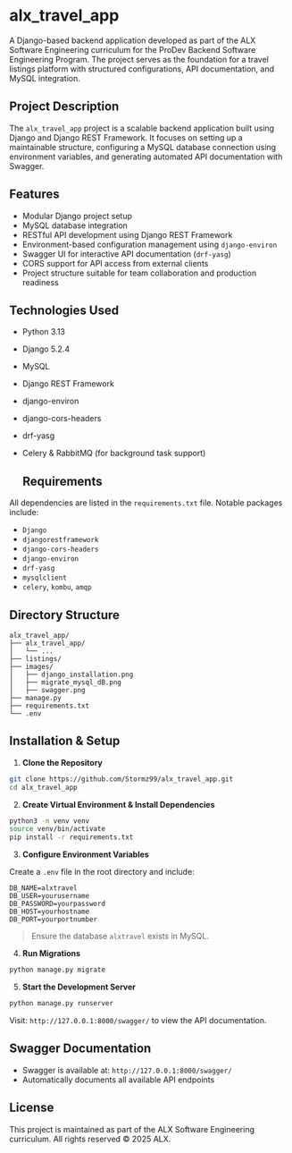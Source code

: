 # alx_travel_app

A Django-based backend application developed as part of the ALX Software Engineering curriculum for the ProDev Backend Software Engineering Program. The project serves as the foundation for a travel listings platform with structured configurations, API documentation, and MySQL integration.

## Project Description

The `alx_travel_app` project is a scalable backend application built using Django and Django REST Framework. It focuses on setting up a maintainable structure, configuring a MySQL database connection using environment variables, and generating automated API documentation with Swagger.

## Features

- Modular Django project setup
- MySQL database integration
- RESTful API development using Django REST Framework
- Environment-based configuration management using `django-environ`
- Swagger UI for interactive API documentation (`drf-yasg`)
- CORS support for API access from external clients
- Project structure suitable for team collaboration and production readiness

## Technologies Used

- Python 3.13
- Django 5.2.4
- MySQL
- Django REST Framework
- django-environ
- django-cors-headers
- drf-yasg
- Celery & RabbitMQ (for background task support)

  ## Requirements

All dependencies are listed in the `requirements.txt` file. Notable packages include:

- `Django`
- `djangorestframework`
- `django-cors-headers`
- `django-environ`
- `drf-yasg`
- `mysqlclient`
- `celery`, `kombu`, `amqp`


## Directory Structure

```
alx_travel_app/
├── alx_travel_app/
│   └── ...
├── listings/
├── images/
│   ├── django_installation.png
│   ├── migrate_mysql_dB.png
│   ├── swagger.png
├── manage.py
├── requirements.txt
└── .env

```

## Installation & Setup

1. **Clone the Repository**

```bash
git clone https://github.com/Stormz99/alx_travel_app.git
cd alx_travel_app
```

2. **Create Virtual Environment & Install Dependencies**

```bash
python3 -m venv venv
source venv/bin/activate
pip install -r requirements.txt
```
3. **Configure Environment Variables**

Create a `.env` file in the root directory and include:

```env
DB_NAME=alxtravel
DB_USER=yourusername
DB_PASSWORD=yourpassword
DB_HOST=yourhostname
DB_PORT=yourportnumber
```

> Ensure the database `alxtravel` exists in MySQL.

4. **Run Migrations**

```bash
python manage.py migrate
```

5. **Start the Development Server**

```bash
python manage.py runserver
```

Visit: `http://127.0.0.1:8000/swagger/` to view the API documentation.

## Swagger Documentation

- Swagger is available at: `http://127.0.0.1:8000/swagger/`
- Automatically documents all available API endpoints

## License

This project is maintained as part of the ALX Software Engineering curriculum. All rights reserved © 2025 ALX.
